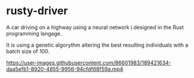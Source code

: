 # rusty-driver
A car driving on a highway using a neural network i designed in the Rust programming langage.

It is using a genetic algorythm altering the best resulting individuals with a batch size of 100.



https://user-images.githubusercontent.com/86601983/189421634-daa5efb1-8920-4855-9956-94cfdf68f59a.mp4


